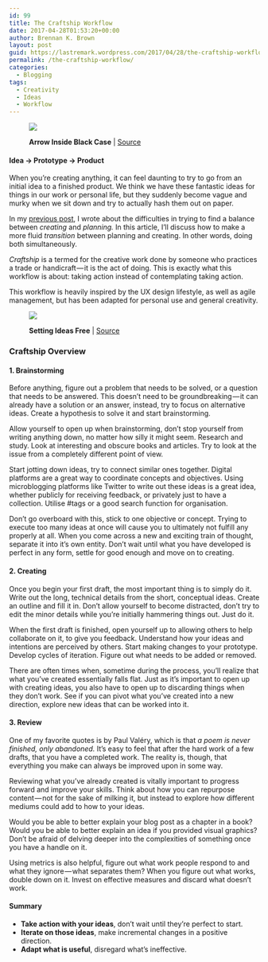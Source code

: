 ```yaml
---
id: 99
title: The Craftship Workflow
date: 2017-04-28T01:53:20+00:00
author: Brennan K. Brown
layout: post
guid: https://lastremark.wordpress.com/2017/04/28/the-craftship-workflow/
permalink: /the-craftship-workflow/
categories:
  - Blogging
tags:
  - Creativity
  - Ideas
  - Workflow
---
```


<figure class="wp-caption"> 

<img data-width="3200" data-height="2400" src="https://cdn-images-1.medium.com/max/2560/1*xmM5VQEklmaUSYNizPsNJw.jpeg" /> <figcaption class="wp-caption-text"><b>Arrow Inside Black Case</b> | <a href="https://www.pexels.com/photo/black-and-white-blue-arrow-sport-103891/" target="_blank" rel="noopener noreferrer">Source</a></figcaption></figure> 

#### Idea → Prototype → Product

<span>W</span>hen you’re creating anything, it can feel daunting to try to go from an initial idea to a finished product. We think we have these fantastic ideas for things in our work or personal life, but they suddenly become vague and murky when we sit down and try to actually hash them out on paper.

In my <a href="https://medium.com/@brennanbrown/planning-better-e0d60edbe271" target="_blank" rel="noopener noreferrer">previous post</a>, I wrote about the difficulties in trying to find a balance between _creating_ and _planning._ In this article, I’ll discuss how to make a more fluid _transition_ between planning and creating. In other words, doing both simultaneously.

_Craftship_ is a termed for the creative work done by someone who practices a trade or handicraft — it is the act of doing. This is exactly what this workflow is about: taking action instead of contemplating taking action.

This workflow is heavily inspired by the UX design lifestyle, as well as agile management, but has been adapted for personal use and general creativity.
<figure class="wp-caption"> 

<img data-width="1500" data-height="1500" src="https://cdn-images-1.medium.com/max/600/1*leZO43YHkn0Az6niHcQ3pg.jpeg" /> <figcaption class="wp-caption-text"><b>Setting Ideas Free</b> | <a href="https://www.flickr.com/photos/hikingartist/26190501564" target="_blank" rel="noopener noreferrer">Source</a></figcaption></figure> 

### Craftship Overview

#### <b>1. Brainstorming</b>

Before anything, figure out a problem that needs to be solved, or a question that needs to be answered. This doesn’t need to be groundbreaking — it can already have a solution or an answer, instead, try to focus on alternative ideas. Create a hypothesis to solve it and start brainstorming.

Allow yourself to open up when brainstorming, don’t stop yourself from writing anything down, no matter how silly it might seem. Research and study. Look at interesting and obscure books and articles. Try to look at the issue from a completely different point of view.

Start jotting down ideas, try to connect similar ones together. Digital platforms are a great way to coordinate concepts and objectives. Using microblogging platforms like Twitter to write out these ideas is a great idea, whether publicly for receiving feedback, or privately just to have a collection. Utilise #tags or a good search function for organisation.

Don’t go overboard with this, stick to one objective or concept. Trying to execute too many ideas at once will cause you to ultimately not fulfill any properly at all. When you come across a new and exciting train of thought, separate it into it’s own entity. Don’t wait until what you have developed is perfect in any form, settle for good enough and move on to creating.

#### <b>2. Creating</b>

Once you begin your first draft, the most important thing is to simply do it. Write out the long, technical details from the short, conceptual ideas. Create an outline and fill it in. Don’t allow yourself to become distracted, don’t try to edit the minor details while you’re initially hammering things out. Just do it.

When the first draft is finished, open yourself up to allowing others to help collaborate on it, to give you feedback. Understand how your ideas and intentions are perceived by others. Start making changes to your prototype. Develop cycles of iteration. Figure out what needs to be added or removed.

There are often times when, sometime during the process, you’ll realize that what you’ve created essentially falls flat. Just as it’s important to open up with creating ideas, you also have to open up to discarding things when they don’t work. See if you can pivot what you’ve created into a new direction, explore new ideas that can be worked into it.

#### <b>3. Review</b>

One of my favorite quotes is by Paul Valéry, which is that _a poem is never finished, only abandoned._ It’s easy to feel that after the hard work of a few drafts, that you have a completed work. The reality is, though, that everything you make can always be improved upon in some way.

Reviewing what you’ve already created is vitally important to progress forward and improve your skills. Think about how you can repurpose content — not for the sake of milking it, but instead to explore how different mediums could add to how to your ideas.

Would you be able to better explain your blog post as a chapter in a book? Would you be able to better explain an idea if you provided visual graphics? Don’t be afraid of delving deeper into the complexities of something once you have a handle on it.

Using metrics is also helpful, figure out what work people respond to and what they ignore — what separates them? When you figure out what works, double down on it. Invest on effective measures and discard what doesn’t work.



#### <b>Summary</b>

  * <b>Take action with your ideas</b>, don’t wait until they’re perfect to start.
  * <b>Iterate on those ideas</b>, make incremental changes in a positive direction.
  * <b>Adapt what is useful</b>, disregard what’s ineffective.